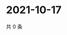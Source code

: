 # 2021-10-17

共 0 条

<!-- BEGIN WEIBO -->
<!-- 最后更新时间 Sun Oct 17 2021 06:00:44 GMT+0800 (China Standard Time) -->

<!-- END WEIBO -->
